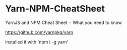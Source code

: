# Yarn-NPM-CheatSheet
YarnJS and NPM Cheat Sheet  -  What you need to know

https://github.com/yarnpkg/yarn

installed it with 'npm i -g yarn'
